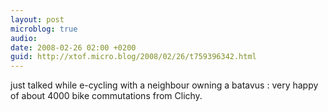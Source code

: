 ```yaml
---
layout: post
microblog: true
audio: 
date: 2008-02-26 02:00 +0200
guid: http://xtof.micro.blog/2008/02/26/t759396342.html
---
```

just talked while e-cycling with a neighbour owning a batavus : very happy of about 4000 bike commutations from Clichy.
